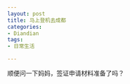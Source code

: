 ```yaml
---
layout: post
title: 马上登机去成都
categories:
- Diandian
tags:
- 日常生活

---
```

顺便问一下妈妈，签证申请材料准备了吗？
<p></p>